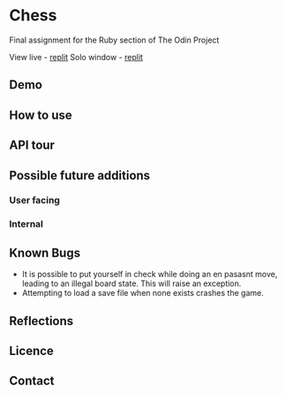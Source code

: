 # Chess
Final assignment for the Ruby section of The Odin Project

View live - [replit](https://repl.it/@HappyFrog/chess#README.md)
Solo window - [replit](https://chess.happyfrog.repl.run)

## Demo

## How to use

## API tour

## Possible future additions

### User facing

### Internal

## Known Bugs

* It is possible to put yourself in check while doing an en pasasnt move, leading to an illegal board state. This will raise an exception.
* Attempting to load a save file when none exists crashes the game.

## Reflections

## Licence

## Contact
